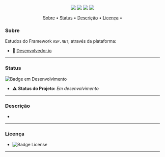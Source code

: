 <p align="center">
<img src="https://img.shields.io/static/v1?label=ASP.NET&message=Framework&color=blue&style=flat&logo=ASP.NET">
<!--<img src="http://img.shields.io/static/v1?label=CSS&message=Framework&color=red&style=flat&logo=CSS3">-->
<img src="https://img.shields.io/github/commits-since/daiccordeiro/formacao-desenvolvedor.Net-Desenvolvedor.io-2024/v1.0.svg">
<!--
 <img src="https://img.shields.io/github/forks/daiccordeiro/formacao-desenvolvedor.Net-Desenvolvedor.io-2024">
<img src="https://img.shields.io/github/stars/daiccordeiro/formacao-desenvolvedor.Net-Desenvolvedor.io-2024">
<img src="https://img.shields.io/github/last-commit/daiccordeiro/formacao-desenvolvedor.Net-Desenvolvedor.io-2024">
 -->
<img src="https://img.shields.io/github/license/daiccordeiro/formacao-desenvolvedor.Net-Desenvolvedor.io-2024">
<img src="http://img.shields.io/static/v1?label=Status&message=Em%20Desenvolvimento&color=yellow&style=flat&logo">
</p>

<!--<p align="center">
<img src="https://raw.githubusercontent.com/daiccordeiro/midias/main/imgs/banner-github/banner-html.png" alt="banner-html-css" width=850 height=350>
</p>-->

<p align="center">
 <a href="#sobre">Sobre</a> • 
 <a href="#status">Status</a> •
 <a href="#descrição">Descrição</a> • 
 <a href="#licença">Licença</a> • 
</p>

### Sobre
Estudos do Framework `ASP.NET`, através da plataforma:
- :rocket: [Desenvolvedor.io](https://desenvolvedor.io/) 
---

### Status
![Badge em Desenvolvimento](http://img.shields.io/static/v1?label=Status&message=Em%20Desenvolvimento&color=yellow&style=flat&logo)
- :warning: **Status do Projeto:** *Em desenvolvimento*
--- 

### Descrição
-  
---

### Licença
- ![Badge License](http://img.shields.io/static/v1?label=License&message=MIT&color=GREEN&style=flat&logo=MIT)
---
